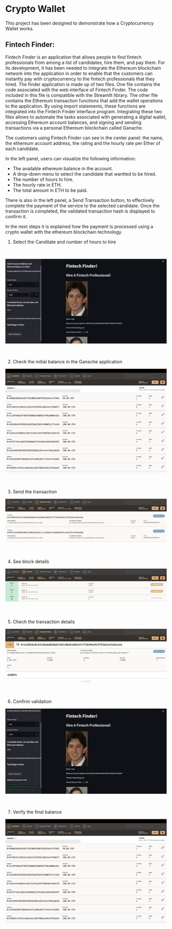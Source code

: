 # Crypto Wallet

This project has been designed to demonstrate how a Cryptocurrency Wallet works.


## Fintech Finder:

Fintech Finder is an application that allows people to find fintech professionals from among a list of candidates, hire them, and pay them. 
For its development, it has been needed to  integrate the Ethereum blockchain network into the application in order to enable that the customers can instantly pay with cryptocurrency to the fintech professionals that they hired.
The finder application is made up of two files. 
One file contains the code associated with the web interface of Fintech Finder. The code included in this file is compatible with the Streamlit library.
The other file contains the Ethereum transaction functions that add the wallet operations to the application. 
By using import statements, these functions are integrated into the Fintech Finder interface program. 
Integrating these two files allows to automate the tasks associated with generating a digital wallet, accessing Ethereum account balances, and signing and sending transactions via a personal Ethereum blockchain called Ganache.

The customers using Fintech Finder can see in the center panel: the name, the ethereum account address, the rating and the hourly rate per Ether of each candidate.

In the left panel, users can visualize the following information:
- The available ethereum balance in the account. 
- A drop-down menu to select the candidate that wantted to be hired. 
- The number of hours to hire.
- The hourly rate in ETH.
- The total amount in ETH to be paid.

There is also in the left panel, a Send Transaction button, to effectively complete the payment of the service to the selected candidate.
Once the transaction is completed, the validated transaction hash is displayed to confirm it.

In the next steps it is explained how the payment is processed using a crypto wallet with the ethereum blockchain technology.

1. Select the Canditate and number of hours to hire

</br>

![Fintech Finder](first.png)

</br>

2. Check the initial balance in the Ganache application

![Initial Balance](initial_blce.png)

</br>

3. Send the transaction

![Transaction](transaction.png)

</br>

4. See block details

![Transaction block](block.png)

</br>

5. Chech the transaction details

![Transaction details](trans_details.png)

</br>

6. Confirm validation

![validation](validation.png)

</br>

7. Verify the final balance

![Final balance](final_blce.png)

</br>



